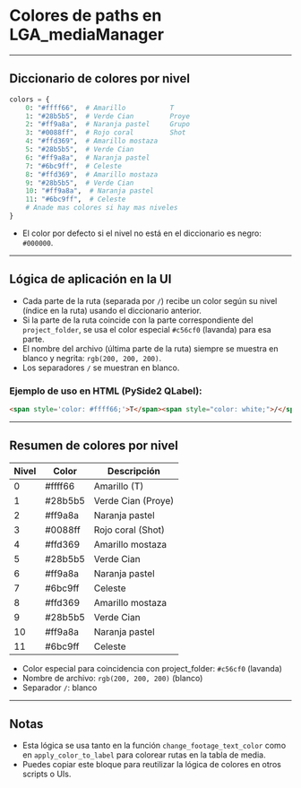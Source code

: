 # Colores de paths en LGA_mediaManager

---

## Diccionario de colores por nivel

```python
colors = {
    0: "#ffff66",  # Amarillo           T
    1: "#28b5b5",  # Verde Cian         Proye
    2: "#ff9a8a",  # Naranja pastel     Grupo
    3: "#0088ff",  # Rojo coral         Shot
    4: "#ffd369",  # Amarillo mostaza
    5: "#28b5b5",  # Verde Cian
    6: "#ff9a8a",  # Naranja pastel
    7: "#6bc9ff",  # Celeste
    8: "#ffd369",  # Amarillo mostaza
    9: "#28b5b5",  # Verde Cian
    10: "#ff9a8a",  # Naranja pastel
    11: "#6bc9ff",  # Celeste
    # Anade mas colores si hay mas niveles
}
```

- El color por defecto si el nivel no está en el diccionario es negro: `#000000`.

---

## Lógica de aplicación en la UI

- Cada parte de la ruta (separada por `/`) recibe un color según su nivel (índice en la ruta) usando el diccionario anterior.
- Si la parte de la ruta coincide con la parte correspondiente del `project_folder`, se usa el color especial `#c56cf0` (lavanda) para esa parte.
- El nombre del archivo (última parte de la ruta) siempre se muestra en blanco y negrita: `rgb(200, 200, 200)`.
- Los separadores `/` se muestran en blanco.

### Ejemplo de uso en HTML (PySide2 QLabel):

```html
<span style='color: #ffff66;'>T</span><span style="color: white;">/</span><span style='color: #28b5b5;'>Proye</span><span style="color: white;">/</span>...<span style='color: #c56cf0;'>Shot</span><span style="color: white;">/</span><b style='color: rgb(200, 200, 200);'>archivo.ext</b>
```

---

## Resumen de colores por nivel

| Nivel | Color      | Descripción         |
|-------|------------|--------------------|
| 0     | #ffff66    | Amarillo (T)       |
| 1     | #28b5b5    | Verde Cian (Proye) |
| 2     | #ff9a8a    | Naranja pastel     |
| 3     | #0088ff    | Rojo coral (Shot)  |
| 4     | #ffd369    | Amarillo mostaza   |
| 5     | #28b5b5    | Verde Cian         |
| 6     | #ff9a8a    | Naranja pastel     |
| 7     | #6bc9ff    | Celeste            |
| 8     | #ffd369    | Amarillo mostaza   |
| 9     | #28b5b5    | Verde Cian         |
| 10    | #ff9a8a    | Naranja pastel     |
| 11    | #6bc9ff    | Celeste            |

- Color especial para coincidencia con project_folder: `#c56cf0` (lavanda)
- Nombre de archivo: `rgb(200, 200, 200)` (blanco)
- Separador `/`: blanco

---

## Notas
- Esta lógica se usa tanto en la función `change_footage_text_color` como en `apply_color_to_label` para colorear rutas en la tabla de media.
- Puedes copiar este bloque para reutilizar la lógica de colores en otros scripts o UIs.

